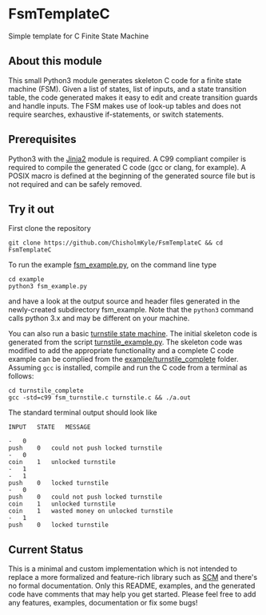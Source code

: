 # FsmTemplateC #

Simple template for C Finite State Machine

## About this module ##

This small Python3 module generates skeleton C code for a finite state machine (FSM). Given a list of states, list of inputs, and a state transition table, the code generated makes it easy to edit and create transition guards and handle inputs. The FSM makes use of look-up tables and does not require searches, exhaustive if-statements, or switch statements.

## Prerequisites ##

Python3 with the [Jinja2](http://jinja.pocoo.org) module is required. A C99 compliant compiler is required to compile the generated C code (gcc or clang, for example). A POSIX macro is defined at the beginning of the generated source file but is not required and can be safely removed.

## Try it out ##

First clone the repository

    git clone https://github.com/ChisholmKyle/FsmTemplateC && cd FsmTemplateC

To run the example [fsm_example.py](example/fsm_example.py), on the command line type

    cd example
    python3 fsm_example.py

and have a look at the output source and header files generated in the newly-created
subdirectory fsm_example. Note that the `python3` command calls python 3.x and may be different on your machine.

You can also run a basic [turnstile state machine](https://en.wikipedia.org/wiki/Finite-state_machine#Example:_coin-operated_turnstile). The initial skeleton code is generated from the script [turnstile_example.py](example/turnstile_example.py). The skeleton code was modified to add the appropriate functionality and a complete C code example can be complied from the [example/turnstile_complete](example/turnstile_complete) folder. Assuming `gcc` is installed, compile and run the C code from a terminal as follows:

    cd turnstile_complete
    gcc -std=c99 fsm_turnstile.c turnstile.c && ./a.out

The standard terminal output should look like

    INPUT   STATE   MESSAGE

    -   0
    push    0   could not push locked turnstile
    -   0
    coin    1   unlocked turnstile
    -   1
    -   1
    push    0   locked turnstile
    -   0
    push    0   could not push locked turnstile
    coin    1   unlocked turnstile
    coin    1   wasted money on unlocked turnstile
    -   1
    push    0   locked turnstile

## Current Status ##

This is a minimal and custom implementation which is not intended to replace a more formalized and feature-rich library such as [SCM](http://smc.sourceforge.net) and there's no formal documentation. Only this README, examples, and the generated code have comments that may help you get started. Please feel free to add any features, examples, documentation or fix some bugs!
